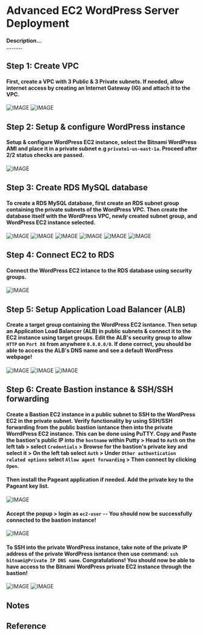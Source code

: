 # Advanced EC2 WordPress Server Deployment
#### Description... <br> .........

## Step 1: Create VPC
#### First, create a VPC with 3 Public & 3 Private subnets. If needed, allow internet access by creating an Internet Gateway (IG) and attach it to the VPC. 

![IMAGE]()
![IMAGE]()

## Step 2: Setup & configure WordPress instance
#### Setup & configure WordPress EC2 instance, select the Bitnami WordPress AMI and place it in a private subnet e.g `private1-us-east-1a`. Proceed after 2/2 status checks are passed. 

![IMAGE]()

## Step 3: Create RDS MySQL database 
#### To create a RDS MySQL database, first create an RDS subnet group containing the private subnets of the WordPress VPC. Then create the database itself with the WordPress VPC, newly created subnet group, and WordPress EC2 instance selected. 

![IMAGE]()
![IMAGE]()
![IMAGE]()
![IMAGE]()
![IMAGE]()
![IMAGE]()

## Step 4: Connect EC2 to RDS 
#### Connect the WordPress EC2 intance to the RDS database using security groups.

![IMAGE]()

## Step 5: Setup Application Load Balancer (ALB) 
#### Create a target group containing the WordPress EC2 isntance. Then setup an Application Load Balancer (ALB) in public subnets & connect it to the EC2 instance using target groups. Edit the ALB's security group to allow `HTTP` on `Port 80` from anywhere `0.0.0.0/0`. If done correct, you should be able to access the ALB's DNS name and see a default WordPress webpage!

![IMAGE]() 
![IMAGE]() 
![IMAGE]() 

## Step 6: Create Bastion instance & SSH/SSH forwarding
#### Create a Bastion EC2 instance in a public subnet to SSH to the WordPress EC2 in the private subnet. Verify functionality by using SSH/SSH forwarding from the public bastion isntance then into the private WorrdPress EC2 instance. This can be done using PuTTY. Copy and Paste the bastion's public IP into the `hostname` within Putty > Head to `Auth` on the left tab > select `Credentials` > Browse for the bastion's private key and select it > On the left tab select `Auth` > Under `Other authentication related options` select `Allow agent forwarding` > Then connect by clicking `Open`. 

#### Then install the Pageant application if needed. Add the private key to the Pageant key list. 
![IMAGE]()

#### Accept the popup > login as `ec2-user` -- You should now be successfully connected to the bastion instance! 
![IMAGE]()

#### To SSH into the private WordPress instance, take note of the private IP address of the private WordPress isntance then use command: `ssh bitnami@Private IP DNS name`. Congratulations! You should now be able to have access to the Bitnami WordPress private EC2 instance through the bastion!
![IMAGE]()
![IMAGE]()

## Notes
####

## Reference 
####
